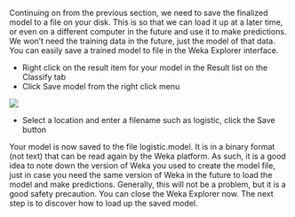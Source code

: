 Continuing on from the previous section, we need to save the finalized model to a file on your
disk. This is so that we can load it up at a later time, or even on a different computer in the
future and use it to make predictions. We won’t need the training data in the future, just the
model of that data. You can easily save a trained model to file in the Weka Explorer interface.

- Right click on the result item for your model in the Result list on the Classify tab
- Click Save model from the right click menu

![](https://github.com/fenago/katacoda-scenarios/raw/master/machine-learning-mastery-weka/machine-learning-mastery-weka-chapter-22/steps/images/130.png)

- Select a location and enter a filename such as logistic, click the Save button

Your model is now saved to the file logistic.model. It is in a binary format (not text) that
can be read again by the Weka platform. As such, it is a good idea to note down the version of
Weka you used to create the model file, just in case you need the same version of Weka in the
future to load the model and make predictions. Generally, this will not be a problem, but it is a
good safety precaution. You can close the Weka Explorer now. The next step is to discover
how to load up the saved model.